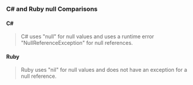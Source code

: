 ### C# and Ruby null Comparisons

  #### C#
  
  > C# uses "null" for null values and uses a runtime error "NullReferenceException" for null references.

  #### Ruby
  
  > Ruby uses "nil" for null values and does not have an exception for a null reference.
  
